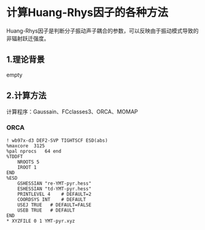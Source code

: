 # 计算Huang-Rhys因子的各种方法
Huang-Rhys因子是判断分子振动声子耦合的参数，可以反映由于振动模式导致的非辐射跃迁强度。
## 1.理论背景
empty
## 2.计算方法
计算程序：Gaussain、FCclasses3、ORCA、MOMAP
### ORCA
```ORCA
! wb97x-d3 DEF2-SVP TIGHTSCF ESD(abs) 
%maxcore  3125
%pal nprocs   64 end
%TDDFT 
    NROOTS 5 
    IROOT 1 
END 
%ESD 
    GSHESSIAN "re-YMT-pyr.hess" 
    ESHESSIAN "td-YMT-pyr.hess" 
    PRINTLEVEL 4    # DEFAULT=2
    COORDSYS INT    # DEFAULT
    USEJ TRUE   # DEFAULT=FALSE
    USEB TRUE   # DEFAULT
END 
* XYZFILE 0 1 YMT-pyr.xyz
```
